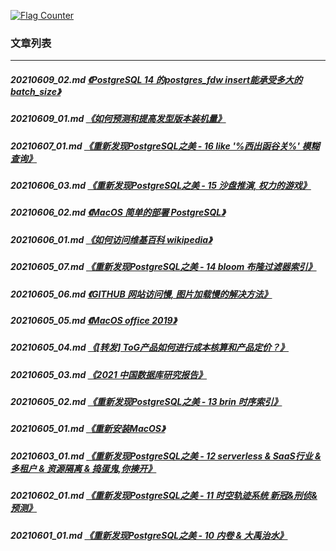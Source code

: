 <a rel="nofollow" href="http://info.flagcounter.com/h9V1"  ><img src="http://s03.flagcounter.com/count/h9V1/bg_FFFFFF/txt_000000/border_CCCCCC/columns_2/maxflags_12/viewers_0/labels_0/pageviews_0/flags_0/"  alt="Flag Counter"  border="0"  ></a>  
  
### 文章列表  
----  
##### 20210609_02.md   [《PostgreSQL 14 的postgres_fdw insert能承受多大的batch_size》](20210609_02.md)  
##### 20210609_01.md   [《如何预测和提高发型版本装机量》](20210609_01.md)  
##### 20210607_01.md   [《重新发现PostgreSQL之美 - 16 like '%西出函谷关%' 模糊查询》](20210607_01.md)  
##### 20210606_03.md   [《重新发现PostgreSQL之美 - 15 沙盘推演, 权力的游戏》](20210606_03.md)  
##### 20210606_02.md   [《MacOS 简单的部署 PostgreSQL》](20210606_02.md)  
##### 20210606_01.md   [《如何访问维基百科 wikipedia》](20210606_01.md)  
##### 20210605_07.md   [《重新发现PostgreSQL之美 - 14 bloom 布隆过滤器索引》](20210605_07.md)  
##### 20210605_06.md   [《GITHUB 网站访问慢, 图片加载慢的解决方法》](20210605_06.md)  
##### 20210605_05.md   [《MacOS office 2019》](20210605_05.md)  
##### 20210605_04.md   [《[转发] ToG产品如何进行成本核算和产品定价？》](20210605_04.md)  
##### 20210605_03.md   [《2021 中国数据库研究报告》](20210605_03.md)  
##### 20210605_02.md   [《重新发现PostgreSQL之美 - 13 brin 时序索引》](20210605_02.md)  
##### 20210605_01.md   [《重新安装MacOS》](20210605_01.md)  
##### 20210603_01.md   [《重新发现PostgreSQL之美 - 12 serverless & SaaS行业 & 多租户 & 资源隔离 & 捣蛋鬼,你揍开》](20210603_01.md)  
##### 20210602_01.md   [《重新发现PostgreSQL之美 - 11 时空轨迹系统 新冠&刑侦&预测》](20210602_01.md)  
##### 20210601_01.md   [《重新发现PostgreSQL之美 - 10 内卷 & 大禹治水》](20210601_01.md)  

